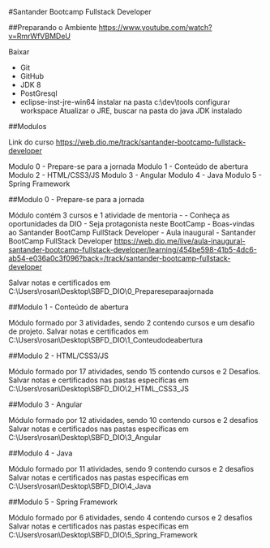 #Santander Bootcamp Fullstack Developer

##Preparando o Ambiente
https://www.youtube.com/watch?v=RmrWfVBMDeU

Baixar
- Git
- GitHub
- JDK 8 
- PostGresql
- eclipse-inst-jre-win64
	instalar na pasta c:\dev\tools
      configurar workspace 
Atualizar o JRE, buscar na pasta do java JDK instalado

##Modulos

Link do curso https://web.dio.me/track/santander-bootcamp-fullstack-developer

Modulo 0 - Prepare-se para a jornada
Modulo 1 - Conteúdo de abertura
Modulo 2 - HTML/CSS3/JS
Modulo 3 - Angular
Modulo 4 - Java
Modulo 5 - Spring Framework

##Modulo 0 - Prepare-se para a jornada

Módulo contém 3 cursos e 1 atividade de mentoria - 
	- Conheça as oportunidades da DIO
	- Seja protagonista neste BootCamp
	- Boas-vindas ao Santander BootCamp FullStack Developer
	- Aula inaugural - Santander BootCamp FullStack Developer
	  https://web.dio.me/live/aula-inaugural-santander-bootcamp-fullstack-developer/learning/454be598-41b5-4dc6-ab54-e036a0c3f096?back=/track/santander-bootcamp-fullstack-developer
       
Salvar notas e certificados em C:\Users\rosan\Desktop\SBFD_DIO\0_Prepareseparaajornada

##Modulo 1 - Conteúdo de abertura

Módulo formado por 3 atividades, sendo 2 contendo cursos e um desafio de projeto.
Salvar notas e certificados em C:\Users\rosan\Desktop\SBFD_DIO\1_Conteudodeabertura

##Modulo 2 - HTML/CSS3/JS

Módulo formado por 17 atividades, sendo 15 contendo cursos e 2 Desafios.
Salvar notas e certificados nas pastas específicas em C:\Users\rosan\Desktop\SBFD_DIO\2_HTML_CSS3_JS

##Modulo 3 - Angular

Módulo formado por 12 atividades, sendo 10 contendo cursos e 2 desafios
Salvar notas e certificados nas pastas específicas em C:\Users\rosan\Desktop\SBFD_DIO\3_Angular

##Modulo 4 - Java

Módulo formado por 11 atividades, sendo 9 contendo cursos e 2 desafios
Salvar notas e certificados nas pastas específicas em C:\Users\rosan\Desktop\SBFD_DIO\4_Java

##Modulo 5 - Spring Framework

Módulo formado por 6 atividades, sendo 4 contendo cursos e 2 desafios
Salvar notas e certificados nas pastas específicas em C:\Users\rosan\Desktop\SBFD_DIO\5_Spring_Framework
